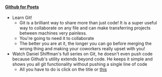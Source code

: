 #### [Github for Poets](https://www.youtube.com/playlist?list=PLRqwX-V7Uu6ZF9C0YMKuns9sLDzK6zoiV)
- Learn Git!
  - Git is a brilliant way to share more than just code! It is a super useful way to collaborate on any file and can make transferring projects between machines very painless.
  - You're going to need it to collaborate
  - The better you are at it, the longer you can go before merging the wrong thing and making your coworkers really upset with you!
- Watch Daniel Shiffman's full series on Git, he doesn't even push code because Github's utility extends beyond code. He keeps it simple and shows you all git functionality without pushing a single line of code
  - All you have to do is click on the title or [this](https://www.youtube.com/playlist?list=PLRqwX-V7Uu6ZF9C0YMKuns9sLDzK6zoiV)
